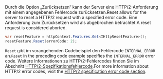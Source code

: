 <span data-ttu-id="f2bf1-101">Durch die Option „Zurücksetzen“ kann der Server eine HTTP/2-Anforderung mit einem angegebenen Fehlercode zurücksetzen.</span><span class="sxs-lookup"><span data-stu-id="f2bf1-101">Reset allows for the server to reset a HTTP/2 request with a specified error code.</span></span> <span data-ttu-id="f2bf1-102">Eine Anforderung zum Zurücksetzen wird als abgebrochen betrachtet.</span><span class="sxs-lookup"><span data-stu-id="f2bf1-102">A reset request is considered aborted.</span></span>

```csharp
var resetFeature = httpContext.Features.Get<IHttpResetFeature>();
resetFeature.Reset(errorCode: 2);
```

<span data-ttu-id="f2bf1-103">`Reset` gibt im vorangehenden Codebeispiel den Fehlercode `INTERNAL_ERROR` an.</span><span class="sxs-lookup"><span data-stu-id="f2bf1-103">`Reset` in the preceding code example specifies the `INTERNAL_ERROR` error code.</span></span> <span data-ttu-id="f2bf1-104">Weitere Informationen zu HTTP/2-Fehlercodes finden Sie im Abschnitt [HTTP/2-Spezifikationsfehlercode](https://tools.ietf.org/html/rfc7540#page-50).</span><span class="sxs-lookup"><span data-stu-id="f2bf1-104">For more information about HTTP/2 error codes, visit the [HTTP/2 specification error code section](https://tools.ietf.org/html/rfc7540#page-50).</span></span>